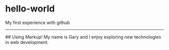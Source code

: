 # hello-world
My first experience with github
<hr>
## Using Markup!
My name is Gary and I enjoy exploring <em>new</em> technologies in web development. 
